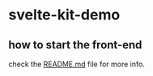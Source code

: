 # svelte-kit-demo

## how to start the front-end

check the [README.md](sources/front-end/README.md) file for more info.
